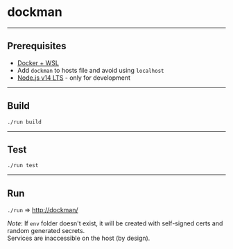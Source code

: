# dockman

---

## Prerequisites

* [Docker + WSL](https://docs.docker.com/docker-for-windows/wsl/)
* Add `dockman` to hosts file and avoid using `localhost`
* [Node.js v14 LTS](https://nodejs.org/en/) - only for development

---

## Build

`./run build`

---

## Test

`./run test`

---

## Run

`./run`  => [http://dockman/](http://dockman/)

*Note*:
If `env` folder doesn't exist, it will be created with self-signed certs and random generated secrets.  
Services are inaccessible on the host (by design).  
